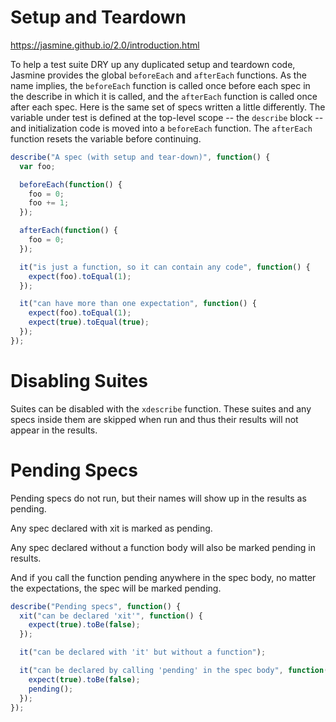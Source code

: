 # Setup and Teardown

https://jasmine.github.io/2.0/introduction.html

To help a test suite DRY up any duplicated setup and teardown code, Jasmine provides the global `beforeEach` and
`afterEach` functions. As the name implies, the `beforeEach` function is called once before each spec in the describe in
which it is called, and the `afterEach` function is called once after each spec. Here is the same set of specs written a
little differently. The variable under test is defined at the top-level scope -- the `describe` block -- and
initialization code is moved into a `beforeEach` function. The `afterEach` function resets the variable before
continuing.

```jsx
describe("A spec (with setup and tear-down)", function() {
  var foo;

  beforeEach(function() {
    foo = 0;
    foo += 1;
  });

  afterEach(function() {
    foo = 0;
  });

  it("is just a function, so it can contain any code", function() {
    expect(foo).toEqual(1);
  });

  it("can have more than one expectation", function() {
    expect(foo).toEqual(1);
    expect(true).toEqual(true);
  });
});
```

# Disabling Suites

Suites can be disabled with the `xdescribe` function. These suites and any specs inside them are skipped when run and
thus their results will not appear in the results.

# Pending Specs

Pending specs do not run, but their names will show up in the results as pending.

Any spec declared with xit is marked as pending.

Any spec declared without a function body will also be marked pending in results.

And if you call the function pending anywhere in the spec body, no matter the expectations, the spec will be marked
pending.

```jsx
describe("Pending specs", function() {
  xit("can be declared 'xit'", function() {
    expect(true).toBe(false);
  });

  it("can be declared with 'it' but without a function");

  it("can be declared by calling 'pending' in the spec body", function() {
    expect(true).toBe(false);
    pending();
  });
});
```
